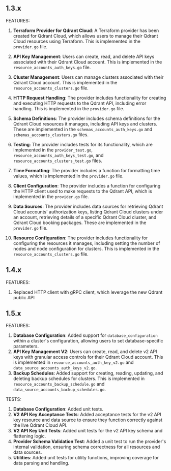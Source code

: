 ## 1.3.x 

FEATURES:

1. **Terraform Provider for Qdrant Cloud**: A Terraform provider has been created for Qdrant Cloud, which allows users to manage their Qdrant Cloud resources using Terraform. This is implemented in the `provider.go` file.

2. **API Key Management**: Users can create, read, and delete API keys associated with their Qdrant Cloud account. This is implemented in the `resource_accounts_auth_keys.go` file.

3. **Cluster Management**: Users can manage clusters associated with their Qdrant Cloud account. This is implemented in the `resource_accounts_clusters.go` file.

4. **HTTP Request Handling**: The provider includes functionality for creating and executing HTTP requests to the Qdrant API, including error handling. This is implemented in the `provider.go` file.

5. **Schema Definitions**: The provider includes schema definitions for the Qdrant Cloud resources it manages, including API keys and clusters. These are implemented in the `schemas_accounts_auth_keys.go` and `schemas_accounts_clusters.go` files.

6. **Testing**: The provider includes tests for its functionality, which are implemented in the `provider_test.go`, `resource_accounts_auth_keys_test.go`, and `resource_accounts_clusters_test.go` files.

7. **Time Formatting**: The provider includes a function for formatting time values, which is implemented in the `provider.go` file.

8. **Client Configuration**: The provider includes a function for configuring the HTTP client used to make requests to the Qdrant API, which is implemented in the `provider.go` file.

9. **Data Sources**: The provider includes data sources for retrieving Qdrant Cloud accounts' authorization keys, listing Qdrant Cloud clusters under an account, retrieving details of a specific Qdrant Cloud cluster, and Qdrant Cloud booking packages. These are implemented in the `provider.go` file.

10. **Resource Configuration**: The provider includes functionality for configuring the resources it manages, including setting the number of nodes and node configuration for clusters. This is implemented in the `resource_accounts_clusters.go` file.

## 1.4.x

FEATURES:

1. Replaced HTTP client with gRPC client, which leverage the new Qdrant public API

## 1.5.x

FEATURES:

1. **Database Configuration**: Added support for `database_configuration` within a cluster's configuration, allowing users to set database-specific parameters.
2. **API Key Management V2**: Users can create, read, and delete v2 API keys with granular access controls for their Qdrant Cloud account. This is implemented in `resource_accounts_auth_key_v2.go` and `data_source_accounts_auth_keys_v2.go`.
3. **Backup Schedules**: Added support for creating, reading, updating, and deleting backup schedules for clusters. This is implemented in `resource_accounts_backup_schedule.go` and `data_source_accounts_backup_schedules.go`.


TESTS:

1. **Database Configuration**: Added unit tests.
2. **V2 API Key Acceptance Tests**: Added acceptance tests for the v2 API key resource and data source to ensure they function correctly against the live Qdrant Cloud API.
3. **V2 API Key Unit Tests**: Added unit tests for the v2 API key schema and flattening logic.
4. **Provider Schema Validation Test**: Added a unit test to run the provider's internal validation, ensuring schema correctness for all resources and data sources.
5. **Utilities**: Added unit tests for utility functions, improving coverage for data parsing and handling.
